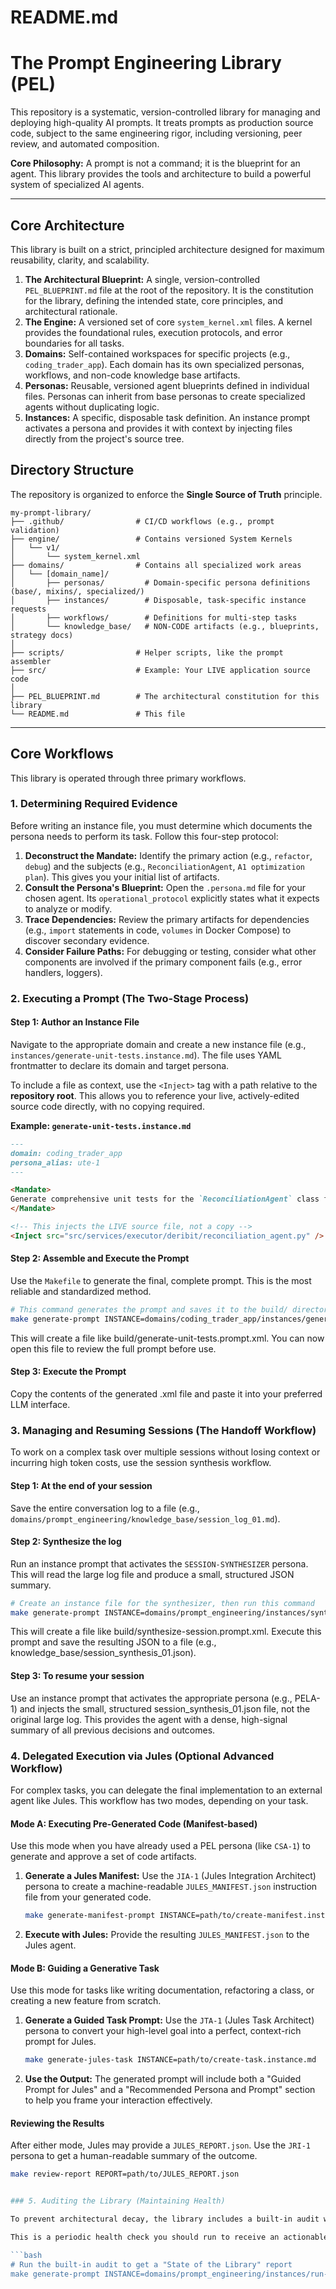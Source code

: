 # README.md
# The Prompt Engineering Library (PEL)

This repository is a systematic, version-controlled library for managing and deploying high-quality AI prompts. It treats prompts as production source code, subject to the same engineering rigor, including versioning, peer review, and automated composition.

**Core Philosophy:** A prompt is not a command; it is the blueprint for an agent. This library provides the tools and architecture to build a powerful system of specialized AI agents.

---

## Core Architecture

This library is built on a strict, principled architecture designed for maximum reusability, clarity, and scalability.

1.  **The Architectural Blueprint:** A single, version-controlled `PEL_BLUEPRINT.md` file at the root of the repository. It is the constitution for the library, defining the intended state, core principles, and architectural rationale.
2.  **The Engine:** A versioned set of core `system_kernel.xml` files. A kernel provides the foundational rules, execution protocols, and error boundaries for all tasks.
3.  **Domains:** Self-contained workspaces for specific projects (e.g., `coding_trader_app`). Each domain has its own specialized personas, workflows, and non-code knowledge base artifacts.
4.  **Personas:** Reusable, versioned agent blueprints defined in individual files. Personas can inherit from base personas to create specialized agents without duplicating logic.
5.  **Instances:** A specific, disposable task definition. An instance prompt activates a persona and provides it with context by injecting files directly from the project's source tree.

## Directory Structure

The repository is organized to enforce the **Single Source of Truth** principle.

```
my-prompt-library/
├── .github/                # CI/CD workflows (e.g., prompt validation)
├── engine/                 # Contains versioned System Kernels
│   └── v1/
│       └── system_kernel.xml
├── domains/                # Contains all specialized work areas
│   └── [domain_name]/
│       ├── personas/         # Domain-specific persona definitions (base/, mixins/, specialized/)
│       ├── instances/        # Disposable, task-specific instance requests
│       ├── workflows/        # Definitions for multi-step tasks
│       └── knowledge_base/   # NON-CODE artifacts (e.g., blueprints, strategy docs)
│
├── scripts/                # Helper scripts, like the prompt assembler
├── src/                    # Example: Your LIVE application source code
│
├── PEL_BLUEPRINT.md        # The architectural constitution for this library
└── README.md               # This file
```

---

## Core Workflows

This library is operated through three primary workflows.

### 1. Determining Required Evidence

Before writing an instance file, you must determine which documents the persona needs to perform its task. Follow this four-step protocol:

1.  **Deconstruct the Mandate:** Identify the primary action (e.g., `refactor`, `debug`) and the subjects (e.g., `ReconciliationAgent`, `A1 optimization plan`). This gives you your initial list of artifacts.
2.  **Consult the Persona's Blueprint:** Open the `.persona.md` file for your chosen agent. Its `operational_protocol` explicitly states what it expects to analyze or modify.
3.  **Trace Dependencies:** Review the primary artifacts for dependencies (e.g., `import` statements in code, `volumes` in Docker Compose) to discover secondary evidence.
4.  **Consider Failure Paths:** For debugging or testing, consider what other components are involved if the primary component fails (e.g., error handlers, loggers).

### 2. Executing a Prompt (The Two-Stage Process)

#### Step 1: Author an Instance File

Navigate to the appropriate domain and create a new instance file (e.g., `instances/generate-unit-tests.instance.md`). The file uses YAML frontmatter to declare its domain and target persona.

To include a file as context, use the `<Inject>` tag with a path relative to the **repository root**. This allows you to reference your live, actively-edited source code directly, with no copying required.

**Example: `generate-unit-tests.instance.md`**
```markdown
---
domain: coding_trader_app
persona_alias: ute-1
---

<Mandate>
Generate comprehensive unit tests for the `ReconciliationAgent` class found in the provided source code.
</Mandate>

<!-- This injects the LIVE source file, not a copy -->
<Inject src="src/services/executor/deribit/reconciliation_agent.py" />
```

#### Step 2: Assemble and Execute the Prompt

Use the `Makefile` to generate the final, complete prompt. This is the most reliable and standardized method.


```bash
# This command generates the prompt and saves it to the build/ directory
make generate-prompt INSTANCE=domains/coding_trader_app/instances/generate-unit-tests.instance.md
```

This will create a file like build/generate-unit-tests.prompt.xml. You can now open this file to review the full prompt before use.

#### Step 3: Execute the Prompt
Copy the contents of the generated .xml file and paste it into your preferred LLM interface.


### 3. Managing and Resuming Sessions (The Handoff Workflow)

To work on a complex task over multiple sessions without losing context or incurring high token costs, use the session synthesis workflow.

#### Step 1: At the end of your session

Save the entire conversation log to a file (e.g., `domains/prompt_engineering/knowledge_base/session_log_01.md`).

#### Step 2: Synthesize the log

Run an instance prompt that activates the `SESSION-SYNTHESIZER` persona. This will read the large log file and produce a small, structured JSON summary.

```bash
# Create an instance file for the synthesizer, then run this command
make generate-prompt INSTANCE=domains/prompt_engineering/instances/synthesize-session.instance.md
```

This will create a file like build/synthesize-session.prompt.xml. Execute this prompt and save the resulting JSON to a file (e.g., knowledge_base/session_synthesis_01.json).

#### Step 3: To resume your session
Use an instance prompt that activates the appropriate persona (e.g., PELA-1) and injects the small, structured session_synthesis_01.json file, not the original large log. This provides the agent with a dense, high-signal summary of all previous decisions and outcomes.

### 4. Delegated Execution via Jules (Optional Advanced Workflow)

For complex tasks, you can delegate the final implementation to an external agent like Jules. This workflow has two modes, depending on your task.

#### Mode A: Executing Pre-Generated Code (Manifest-based)

Use this mode when you have already used a PEL persona (like `CSA-1`) to generate and approve a set of code artifacts.

1.  **Generate a Jules Manifest:** Use the `JIA-1` (Jules Integration Architect) persona to create a machine-readable `JULES_MANIFEST.json` instruction file from your generated code.
    ```bash
    make generate-manifest-prompt INSTANCE=path/to/create-manifest.instance.md
    ```
2.  **Execute with Jules:** Provide the resulting `JULES_MANIFEST.json` to the Jules agent.

#### Mode B: Guiding a Generative Task

Use this mode for tasks like writing documentation, refactoring a class, or creating a new feature from scratch.

1.  **Generate a Guided Task Prompt:** Use the `JTA-1` (Jules Task Architect) persona to convert your high-level goal into a perfect, context-rich prompt for Jules.
    ```bash
    make generate-jules-task INSTANCE=path/to/create-task.instance.md
    ```
2.  **Use the Output:** The generated prompt will include both a "Guided Prompt for Jules" and a "Recommended Persona and Prompt" section to help you frame your interaction effectively.

#### Reviewing the Results

After either mode, Jules may provide a `JULES_REPORT.json`. Use the `JRI-1` persona to get a human-readable summary of the outcome.
```bash
make review-report REPORT=path/to/JULES_REPORT.json


### 5. Auditing the Library (Maintaining Health)

To prevent architectural decay, the library includes a built-in audit workflow. This process uses the PEL Auditor (PELA-1) persona to perform a gap analysis between the PEL_BLUEPRINT.md and the actual state of the repository.

This is a periodic health check you should run to receive an actionable report on how to improve your library's structure, scripts, and documentation.

```bash
# Run the built-in audit to get a "State of the Library" report
make generate-prompt INSTANCE=domains/prompt_engineering/instances/run-quarterly-audit.instance.md
```

